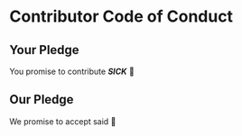 # Contributor Code of Conduct

## Your Pledge

You promise to contribute ___SICK___ :poop:

## Our Pledge

We promise to accept said :poop:
